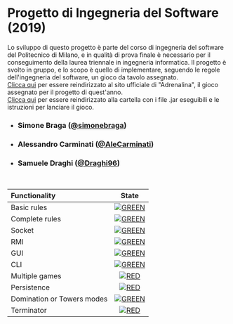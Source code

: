 # Progetto di Ingegneria del Software (2019)

Lo sviluppo di questo progetto è parte del corso di ingegneria del software del Politecnico di Milano, e in qualità di prova finale è necessario per il conseguimento della laurea triennale in ingegneria informatica. Il progetto è svolto in gruppo, e lo scopo è quello di implementare, seguendo le regole dell'ingegneria del software, un gioco da tavolo assegnato.  
[Clicca qui](https://czechgames.com/en/adrenaline/) per essere reindirizzato al sito ufficiale di "Adrenalina", il gioco assegnato per il progetto di quest'anno.  
[Clicca qui](https://github.com/simonebraga/ing-sw-2019-braga-carminati-draghi/tree/master/Deliverables/JAR%20packages) per essere reindirizzato alla cartella con i file .jar eseguibili e le istruzioni per lanciare il gioco.

- ###   Simone Braga ([@simonebraga](https://github.com/simonebraga))
- ###   Alessandro Carminati ([@AleCarminati](https://github.com/AleCarminati))
- ###   Samuele Draghi ([@Draghi96](https://github.com/Draghi96))
<br/>

| Functionality | State |
|:-----------------------|:------------------------------------:|
| Basic rules | [![GREEN](https://placehold.it/15/44bb44/44bb44)](#) |
| Complete rules | [![GREEN](https://placehold.it/15/44bb44/44bb44)](#) |
| Socket | [![GREEN](https://placehold.it/15/44bb44/44bb44)](#) |
| RMI | [![GREEN](https://placehold.it/15/44bb44/44bb44)](#) |
| GUI | [![GREEN](https://placehold.it/15/44bb44/44bb44)](#) |
| CLI | [![GREEN](https://placehold.it/15/44bb44/44bb44)](#) |
| Multiple games | [![RED](https://placehold.it/15/f03c15/f03c15)](#) |
| Persistence | [![RED](https://placehold.it/15/f03c15/f03c15)](#) |
| Domination or Towers modes | [![GREEN](https://placehold.it/15/44bb44/44bb44)](#) |
| Terminator | [![RED](https://placehold.it/15/f03c15/f03c15)](#) |

<!--
[![RED](https://placehold.it/15/f03c15/f03c15)](#)
[![YELLOW](https://placehold.it/15/ffdd00/ffdd00)](#)
[![GREEN](https://placehold.it/15/44bb44/44bb44)](#)
-->
